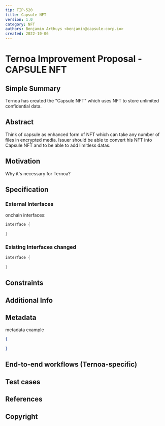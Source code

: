 ```yaml
---
tip: TIP-520
title: Capsule NFT
version: 1.0
category: NFT
authors: Benjamin Arthuys <benjamin@capsule-corp.io>
created: 2022-10-06
---
```


# Ternoa Improvement Proposal - CAPSULE NFT

## Simple Summary

Ternoa has created the "Capsule NFT" which uses NFT to store unlimited confidential data.

## Abstract

Think of capsule as enhanced form of NFT which can take any number of files in encrypted media. Issuer should be able to convert his NFT into Capsule NFT and to be able to add limitless datas. 

## Motivation

Why it's necessary for Ternoa?

## Specification

### External Interfaces

onchain interfaces:

```rust
interface { 
  
}
```

### Existing Interfaces changed

```rust
interface {
  
}
```

## Constraints

## Additional Info

## Metadata

metadata example

```json
{
	
}
```

## End-to-end workflows (Ternoa-specific)

## Test cases
 
## References

## Copyright
